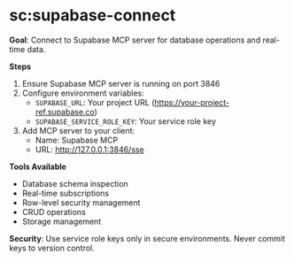 # sc:supabase-connect

**Goal**: Connect to Supabase MCP server for database operations and real-time data.

**Steps**
1. Ensure Supabase MCP server is running on port 3846
2. Configure environment variables:
   - `SUPABASE_URL`: Your project URL (https://your-project-ref.supabase.co)
   - `SUPABASE_SERVICE_ROLE_KEY`: Your service role key
3. Add MCP server to your client:
   - Name: Supabase MCP
   - URL: http://127.0.0.1:3846/sse

**Tools Available**
- Database schema inspection
- Real-time subscriptions
- Row-level security management
- CRUD operations
- Storage management

**Security**: Use service role keys only in secure environments. Never commit keys to version control.
